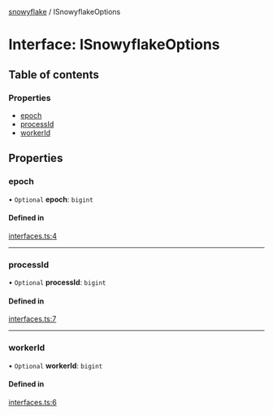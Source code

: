 [snowyflake](../README.md) / ISnowyflakeOptions

# Interface: ISnowyflakeOptions

## Table of contents

### Properties

- [epoch](ISnowyflakeOptions.md#epoch)
- [processId](ISnowyflakeOptions.md#processid)
- [workerId](ISnowyflakeOptions.md#workerid)

## Properties

### epoch

• `Optional` **epoch**: `bigint`

#### Defined in

[interfaces.ts:4](https://github.com/negezor/snowyflake/blob/2de9d3a/src/interfaces.ts#L4)

___

### processId

• `Optional` **processId**: `bigint`

#### Defined in

[interfaces.ts:7](https://github.com/negezor/snowyflake/blob/2de9d3a/src/interfaces.ts#L7)

___

### workerId

• `Optional` **workerId**: `bigint`

#### Defined in

[interfaces.ts:6](https://github.com/negezor/snowyflake/blob/2de9d3a/src/interfaces.ts#L6)
